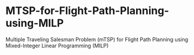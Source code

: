 # MTSP-for-Flight-Path-Planning-using-MILP
Multiple Traveling Salesman Problem (mTSP) for Flight Path Planning using Mixed-Integer Linear Programming (MILP)
